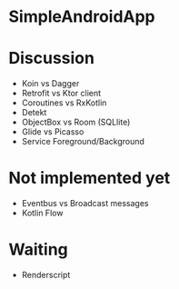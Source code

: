 # SimpleAndroidApp
# Discussion
* Koin vs Dagger
* Retrofit vs Ktor client
* Coroutines vs RxKotlin
* Detekt
* ObjectBox vs Room (SQLlite)
* Glide vs Picasso
* Service Foreground/Background

# Not implemented yet
* Eventbus vs Broadcast messages
* Kotlin Flow

# Waiting
* Renderscript